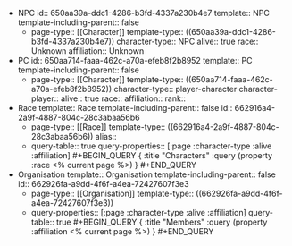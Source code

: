 - NPC
  id:: 650aa39a-ddc1-4286-b3fd-4337a230b4e7
  template:: NPC
  template-including-parent:: false
	- page-type:: [[Character]]
	  template-type:: ((650aa39a-ddc1-4286-b3fd-4337a230b4e7))
	  character-type:: NPC
	  alive:: true
	  race:: Unknown
	  affiliation:: Unknown
- PC
  id:: 650aa714-faaa-462c-a70a-efeb8f2b8952
  template:: PC
  template-including-parent:: false
	- page-type:: [[Character]]
	  template-type:: ((650aa714-faaa-462c-a70a-efeb8f2b8952))
	  character-type:: player-character
	  character-player:: <Name>
	  alive:: true
	  race:: <Race>
	  affiliation::
	  rank::
- Race
  template:: Race
  template-including-parent:: false
  id:: 662916a4-2a9f-4887-804c-28c3abaa56b6
	- page-type:: [[Race]]
	  template-type:: ((662916a4-2a9f-4887-804c-28c3abaa56b6))
	  alias::
	- query-table:: true
	  query-properties:: [:page :character-type :alive :affiliation]
	  #+BEGIN_QUERY
	  {
	  :title "Characters"
	  :query (property :race <% current page %>)
	  }
	  #+END_QUERY
- Organisation
  template:: Organisation
  template-including-parent:: false
  id:: 662926fa-a9dd-4f6f-a4ea-72427607f3e3
	- page-type:: [[Organisation]]
	  template-type:: ((662926fa-a9dd-4f6f-a4ea-72427607f3e3))
	- query-properties:: [:page :character-type :alive :affiliation]
	  query-table:: true
	  #+BEGIN_QUERY
	  {
	  :title "Members"
	  :query (property :affiliation <% current page %>)
	  }
	  #+END_QUERY